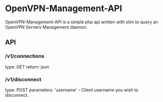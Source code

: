 # OpenVPN-Management-API

OpenVPN-Management-API is a simple php api written with slim to query an OpenVPN Servers Management daemon.

## API

### /v1/connections
type: GET
return: json

### /v1/disconnect
type: POST
parameters: 'username' - Client username you wish to disconnect.
